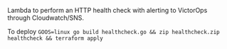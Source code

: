 Lambda to perform an HTTP health check with alerting to VictorOps through Cloudwatch/SNS.

To deploy
`GOOS=linux go build healthcheck.go && zip healthcheck.zip healthcheck && terraform apply`
